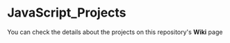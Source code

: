 # JavaScript_Projects
You can check the details about the projects on this repository's **Wiki** page
